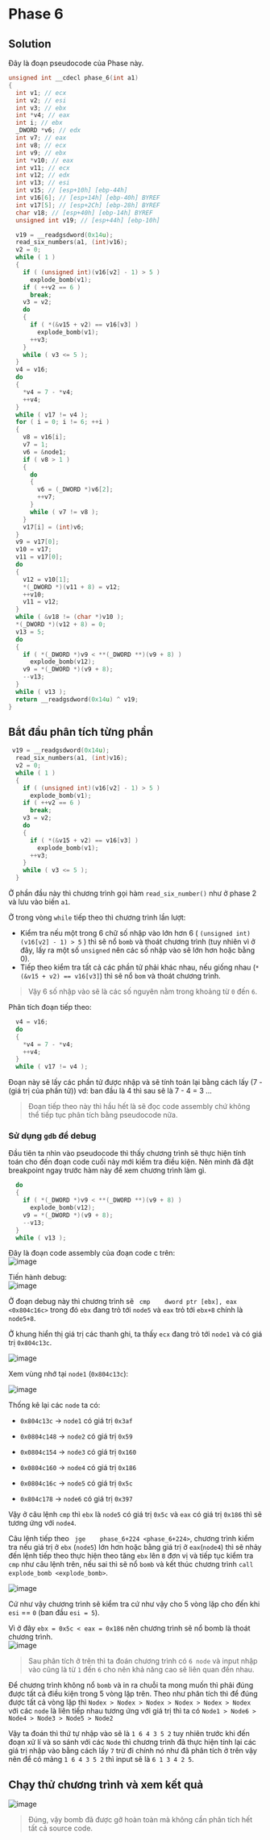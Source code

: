 # Phase 6

## Solution
Đây là đoạn pseudocode của Phase này.

```c
unsigned int __cdecl phase_6(int a1)
{
  int v1; // ecx
  int v2; // esi
  int v3; // ebx
  int *v4; // eax
  int i; // ebx
  _DWORD *v6; // edx
  int v7; // eax
  int v8; // ecx
  int v9; // ebx
  int *v10; // eax
  int v11; // ecx
  int v12; // edx
  int v13; // esi
  int v15; // [esp+10h] [ebp-44h]
  int v16[6]; // [esp+14h] [ebp-40h] BYREF
  int v17[5]; // [esp+2Ch] [ebp-28h] BYREF
  char v18; // [esp+40h] [ebp-14h] BYREF
  unsigned int v19; // [esp+44h] [ebp-10h]

  v19 = __readgsdword(0x14u);
  read_six_numbers(a1, (int)v16);
  v2 = 0;
  while ( 1 )
  {
    if ( (unsigned int)(v16[v2] - 1) > 5 )
      explode_bomb(v1);
    if ( ++v2 == 6 )
      break;
    v3 = v2;
    do
    {
      if ( *(&v15 + v2) == v16[v3] )
        explode_bomb(v1);
      ++v3;
    }
    while ( v3 <= 5 );
  }
  v4 = v16;
  do
  {
    *v4 = 7 - *v4;
    ++v4;
  }
  while ( v17 != v4 );
  for ( i = 0; i != 6; ++i )
  {
    v8 = v16[i];
    v7 = 1;
    v6 = &node1;
    if ( v8 > 1 )
    {
      do
      {
        v6 = (_DWORD *)v6[2];
        ++v7;
      }
      while ( v7 != v8 );
    }
    v17[i] = (int)v6;
  }
  v9 = v17[0];
  v10 = v17;
  v11 = v17[0];
  do
  {
    v12 = v10[1];
    *(_DWORD *)(v11 + 8) = v12;
    ++v10;
    v11 = v12;
  }
  while ( &v18 != (char *)v10 );
  *(_DWORD *)(v12 + 8) = 0;
  v13 = 5;
  do
  {
    if ( *(_DWORD *)v9 < **(_DWORD **)(v9 + 8) )
      explode_bomb(v12);
    v9 = *(_DWORD *)(v9 + 8);
    --v13;
  }
  while ( v13 );
  return __readgsdword(0x14u) ^ v19;
}
```

## Bắt đầu phân tích từng phần 

```c
 v19 = __readgsdword(0x14u);
  read_six_numbers(a1, (int)v16);
  v2 = 0;
  while ( 1 )
  {
    if ( (unsigned int)(v16[v2] - 1) > 5 )
      explode_bomb(v1);
    if ( ++v2 == 6 )
      break;
    v3 = v2;
    do
    {
      if ( *(&v15 + v2) == v16[v3] )
        explode_bomb(v1);
      ++v3;
    }
    while ( v3 <= 5 );
  }
```

Ở phần đầu này thì chương trình gọi hàm `read_six_number()` như ở phase 2 và lưu vào biến `a1`.

Ở trong vòng `while` tiếp theo thì chương trình lần lượt:
-  Kiểm tra nếu một trong 6 chữ số nhập vào lớn hơn 6 ( `(unsigned int)(v16[v2] - 1) > 5` ) thì sẽ nổ `bomb` và thoát chương trình (tuy nhiên vì ở đây, lấy ra một số `unsigned` nên các số nhập vào sẽ lớn hơn hoặc bằng 0).
- Tiếp theo kiểm tra tất cả các phần tử phải khác nhau, nếu giống nhau (`*(&v15 + v2) == v16[v3]`) thì sẽ nổ `bom` và thoát chương trình.

> Vậy 6 số nhập vào sẽ là các số nguyên nằm trong khoảng từ `0` đến `6`.  

Phân tích đoạn tiếp theo:  
```c
  v4 = v16;
  do
  {
    *v4 = 7 - *v4;
    ++v4;
  }
  while ( v17 != v4 );
```

Đoạn này sẽ lấy các phần tử được nhập và sẽ tính toán lại bằng cách lấy (7 - (giá trị của phần tử)) vd: ban đầu là 4 thì sau sẽ là 7 - 4  = 3 ...
> Đoạn tiếp theo này thì hầu hết là sẽ đọc code assembly chứ không thể tiếp tục phân tích bằng pseudocode nữa.  

### Sử dụng `gdb` để debug
Đầu tiên ta nhìn vào pseudocode thì thấy chương trình sẽ thực hiện tính toán cho đến đoạn code cuối này mới kiểm tra điều kiện. Nên mình đã đặt breakpoint ngay trước hàm này để xem chương trình làm gì.

```c
  do
  {
    if ( *(_DWORD *)v9 < **(_DWORD **)(v9 + 8) )
      explode_bomb(v12);
    v9 = *(_DWORD *)(v9 + 8);
    --v13;
  }
  while ( v13 );
```

Đây là đoạn code assembly của đoạn code c trên:  
![image](https://user-images.githubusercontent.com/31529599/118448433-328cfd00-b71c-11eb-9a06-5d7c42f0c6ba.png)

Tiến hành debug:  
![image](https://user-images.githubusercontent.com/31529599/118471923-7c80dd80-b732-11eb-8fd7-5d333da8ba58.png)  

Ở đoạn debug này thì chương trình sẽ ` cmp    dword ptr [ebx], eax <0x804c16c>`  trong đó `ebx` đang trỏ tới `node5` và `eax` trỏ tới `ebx+8` chính là `node5+8`.  

Ở khung hiển thị giá trị các thanh ghi, ta thấy `ecx` đang trỏ tới `node1` và có giá trị `0x804c13c`.  

![image](https://user-images.githubusercontent.com/31529599/118470892-5444af00-b731-11eb-80d9-5755ec913fb1.png)  

Xem vùng nhớ tại `node1` (`0x804c13c`):  

![image](https://user-images.githubusercontent.com/31529599/118471064-88b86b00-b731-11eb-9b30-d3abd90d2cf6.png)  

Thống kê lại các `node` ta có:  

- `0x804c13c` -> `node1` có giá trị `0x3af`

- `0x0804c148` -> `node2` có giá trị `0x59`

- `0x0804c154` -> `node3` có giá trị `0x160`

- `0x0804c160` -> `node4` có giá trị `0x186` 

- `0x0804c16c` -> `node5` có giá trị `0x5c`

- `0x804c178` -> `node6` có giá trị `0x397`

Vậy ở câu lệnh `cmp` thì `ebx` là `node5` có giá trị `0x5c` và `eax` có giá trị `0x186` thì sẽ tương ứng với `node4`.  

Câu lệnh tiếp theo ` jge    phase_6+224 <phase_6+224>`, chương trình kiểm tra nếu giá trị ở `ebx` (`node5`) lớn hơn hoặc bằng giá trị ở `eax`(`node4`) thì sẽ nhảy đến lệnh tiếp theo thực hiện theo tăng `ebx` lên `8` đơn vị và tiếp tục kiểm tra `cmp` như câu lệnh trên, nếu sai thì sẽ nổ `bomb` và kết thúc chương trình `call   explode_bomb <explode_bomb>`.  

![image](https://user-images.githubusercontent.com/31529599/118472894-9373ff80-b733-11eb-8e8b-724da3051379.png)  

Cứ như vậy chương trình sẽ kiểm tra cứ như vậy cho 5 vòng lặp cho đến khi `esi` == `0` (ban đầu `esi = 5`).  


Vì ở đây `ebx = 0x5c < eax = 0x186` nên chương trình sẽ nổ bomb là thoát chương trình.  
![image](https://user-images.githubusercontent.com/31529599/118471923-7c80dd80-b732-11eb-8fd7-5d333da8ba58.png)  

> Sau phân tích ở trên thì ta đoán chương trình có `6 node` và input nhập vào cũng là từ `1` đến `6` cho nên khả năng cao sẽ liên quan đến nhau.  

Để chương trình không nổ `bomb` và in ra chuỗi ta mong muốn thì phải đúng được tất cả điều kiện trong 5 vòng lặp trên. Theo như phân tích thì để đúng được tất cả vòng lặp thì `Nodex > Nodex > Nodex > Nodex > Nodex > Nodex` với các `node` là liên tiếp nhau tương ứng với giá trị thì ta có `Node1 > Node6 > Node4 > Node3 > Node5 > Node2`

Vậy ta đoán thì thứ tự nhập vào sẽ là `1 6 4 3 5 2` tuy nhiên trước khi đến đoạn xử lí và so sánh với các `Node` thì chương trình đã thực hiện tính lại các giá trị nhập vào bằng cách lấy `7` trừ đi chính nó như đã phân tích ở trên vậy nên để có mảng `1 6 4 3 5 2` thì input sẽ là `6 1 3 4 2 5`.

## Chạy thử chương trình và xem kết quả
![image](https://user-images.githubusercontent.com/31529599/118502376-d8a82980-b753-11eb-8bd7-68d5778faa3d.png)  

> Đúng, vậy bomb đã được gỡ hoàn toàn mà không cần phân tích hết tất cả source code.




